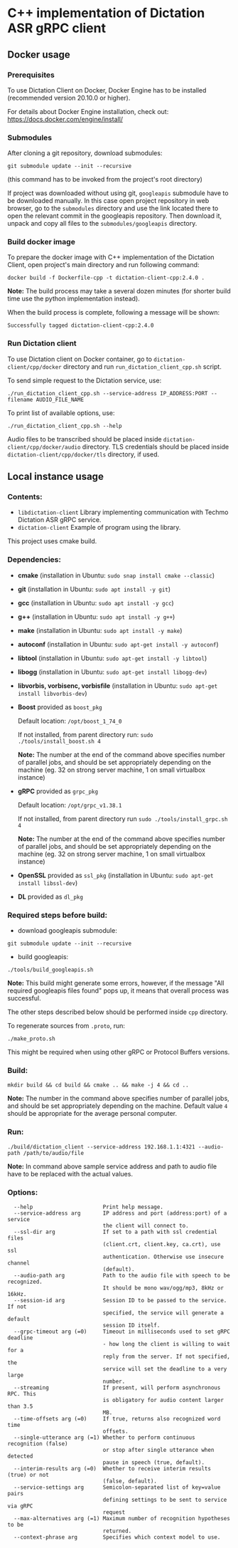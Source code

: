 # C++ implementation of Dictation ASR gRPC client


## Docker usage

### Prerequisites

To use Dictation Client on Docker, Docker Engine has to be installed (recommended version 20.10.0 or higher).

For details about Docker Engine installation, check out: https://docs.docker.com/engine/install/


### Submodules

After cloning a git repository, download submodules:
```
git submodule update --init --recursive
```
(this command has to be invoked from the project's root directory)

If project was downloaded without using git, `googleapis` submodule have to be downloaded manually. 
In this case open project repository in web browser, go to the `submodules` directory and use the link located there to open the relevant commit in the googleapis repository. Then download it, unpack and copy all files to the `submodules/googleapis` directory.

### Build docker image

To prepare the docker image with C++ implementation of the Dictation Client, open project's main directory and run following command:

```
docker build -f Dockerfile-cpp -t dictation-client-cpp:2.4.0 .
```

**Note:** The build process may take a several dozen minutes (for shorter build time use the python implementation instead).

When the build process is complete, following a message will be shown:
```
Successfully tagged dictation-client-cpp:2.4.0
```

### Run Dictation client

To use Dictation client on Docker container, go to `dictation-client/cpp/docker` directory and run `run_dictation_client_cpp.sh` script.

To send simple request to the Dictation service, use:
```
./run_dictation_client_cpp.sh --service-address IP_ADDRESS:PORT --filename AUDIO_FILE_NAME
```

To print list of available options, use:
```
./run_dictation_client_cpp.sh --help
```
Audio files to be transcribed should be placed inside `dictation-client/cpp/docker/audio` directory.
TLS credentials should be placed inside `dictation-client/cpp/docker/tls` directory, if used.


## Local instance usage

### Contents:
- `libdictation-client`     Library implementing communication with Techmo Dictation ASR gRPC service.
- `dictation-client`        Example of program using the library.

This project uses cmake build.


### Dependencies:

- **cmake** (installation in Ubuntu: `sudo snap install cmake --classic`)
- **git** (installation in Ubuntu: `sudo apt install -y git`)
- **gcc** (installation in Ubuntu: `sudo apt install -y gcc`)
- **g++** (installation in Ubuntu: `sudo apt install -y g++`)
- **make** (installation in Ubuntu: `sudo apt install -y make`)
- **autoconf** (installation in Ubuntu: `sudo apt-get install -y autoconf`)
- **libtool** (installation in Ubuntu: `sudo apt-get install -y libtool`)
- **libogg** (installation in Ubuntu: `sudo apt-get install libogg-dev`)
- **libvorbis, vorbisenc, vorbisfile** (installation in Ubuntu: `sudo apt-get install libvorbis-dev`)
- **Boost** provided as `boost_pkg`

    Default location: `/opt/boost_1_74_0`
    
    If not installed, from parent directory run: `sudo ./tools/install_boost.sh 4`
    
    **Note:** The number at the end of the command above specifies number of parallel jobs, and should be set appropriately depending on the machine (eg. 32 on strong server machine, 1 on small virtualbox instance)

- **gRPC** provided as `grpc_pkg`
    
    Default location: `/opt/grpc_v1.38.1`
    
    If not installed, from parent directory run `sudo ./tools/install_grpc.sh 4`
    
    **Note:** The number at the end of the command above specifies number of parallel jobs, and should be set appropriately depending on the machine (eg. 32 on strong server machine, 1 on small virtualbox instance)

- **OpenSSL** provided as `ssl_pkg` (installation in Ubuntu: `sudo apt-get install libssl-dev`)
- **DL** provided as `dl_pkg`


### Required steps before build:

- download googleapis submodule:
```
git submodule update --init --recursive
```
- build googleapis:
```
./tools/build_googleapis.sh
```
**Note:** This build might generate some errors, however, if the message "All required googleapis files found" pops up, it means that overall process was successful.

The other steps described below should be performed inside `cpp` directory.

To regenerate sources from `.proto`, run:
```
./make_proto.sh
```
This might be required when using other gRPC or Protocol Buffers versions.


### Build:
```
mkdir build && cd build && cmake .. && make -j 4 && cd ..
```
**Note:** The number in the command above specifies number of parallel jobs, and should be set appropriately depending on the machine.
Default value `4` should be appropriate for the average personal computer.


### Run:
```
./build/dictation_client --service-address 192.168.1.1:4321 --audio-path /path/to/audio/file
```
**Note:** In command above sample service address and path to audio file have to be replaced with the actual values.


### Options:
```
  --help                      Print help message.
  --service-address arg       IP address and port (address:port) of a service
                              the client will connect to.
  --ssl-dir arg               If set to a path with ssl credential files
                              (client.crt, client.key, ca.crt), use ssl
                              authentication. Otherwise use insecure channel
                              (default).
  --audio-path arg            Path to the audio file with speech to be recognized. 
                              It should be mono wav/ogg/mp3, 8kHz or 16kHz.
  --session-id arg            Session ID to be passed to the service. If not
                              specified, the service will generate a default
                              session ID itself.
  --grpc-timeout arg (=0)     Timeout in milliseconds used to set gRPC deadline
                              - how long the client is willing to wait for a
                              reply from the server. If not specified, the
                              service will set the deadline to a very large
                              number.
  --streaming                 If present, will perform asynchronous RPC. This
                              is obligatory for audio content larger than 3.5
                              MB.
  --time-offsets arg (=0)     If true, returns also recognized word time
                              offsets.
  --single-utterance arg (=1) Whether to perform continuous recognition (false)
                              or stop after single utterance when detected
                              pause in speech (true, default).
  --interim-results arg (=0)  Whether to receive interim results (true) or not
                              (false, default).
  --service-settings arg      Semicolon-separated list of key=value pairs
                              defining settings to be sent to service via gRPC
                              request
  --max-alternatives arg (=1) Maximum number of recognition hypotheses to be
                              returned.
  --context-phrase arg        Specifies which context model to use.
```
